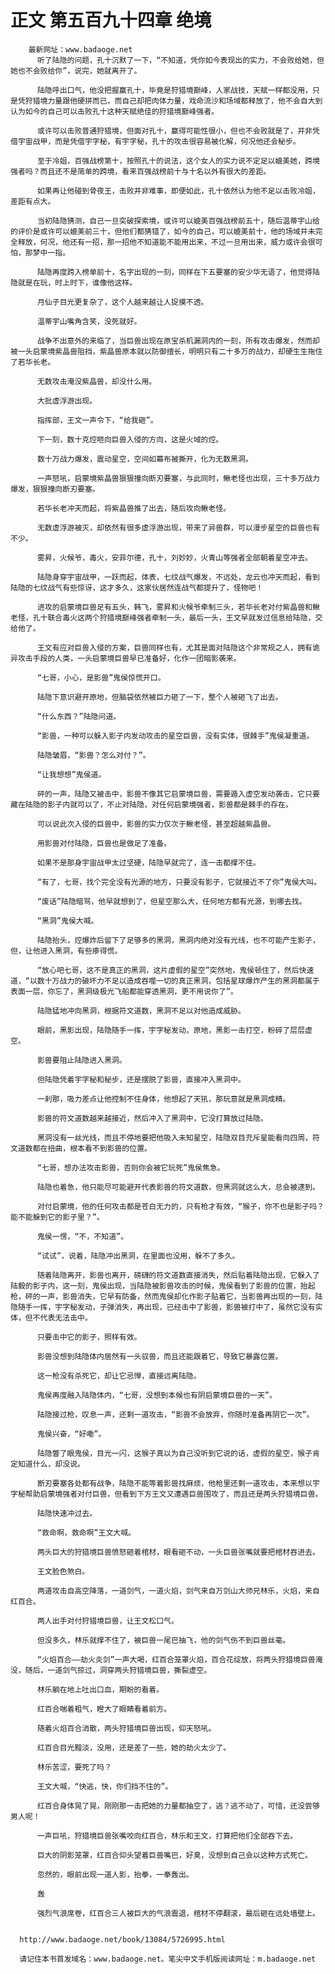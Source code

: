 # 正文 第五百九十四章 绝境
        最新网址：www.badaoge.net
          听了陆隐的问题，孔十沉默了一下，“不知道，凭你如今表现出的实力，不会败给她，但她也不会败给你”，说完，她就离开了。
      
          陆隐呼出口气，他没把握赢孔十，毕竟是狩猎境巅峰，人家战技，天赋一样都没用，只是凭狩猎境力量跟他硬拼而已，而自己却把肉体力量，戏命流沙和场域都释放了，他不会自大到认为如今的自己可以击败孔十这种天赋绝佳的狩猎境巅峰强者。
      
          或许可以击败普通狩猎境，但面对孔十，赢得可能性很小，但也不会败就是了，并非凭借宇宙战甲，而是凭借宇字秘，有宇字秘，孔十的攻击很容易被化解，何况他还会秘步。
      
          至于冷姐，百强战榜第十，按照孔十的说法，这个女人的实力说不定足以媲美她，跨境强者吗？而且还不是简单的跨境，看来百强战榜前十与十名以外有很大的差距。
      
          如果再让他碰到骨夜王，击败并非难事，即便如此，孔十依然认为他不足以击败冷姐，差距有点大。
      
          当初陆隐猜测，自己一旦突破探索境，或许可以媲美百强战榜前五十，随后温蒂宇山给的评价是或许可以媲美前三十，但他们都猜错了，如今的自己，可以媲美前十，他的场域并未完全释放，何况，他还有一招，那一招他不知道能不能用出来，不过一旦用出来，威力或许会很可怕，那梦中一指。
      
          陆隐再度跨入榜单前十，名字出现的一刻，同样在下五要塞的安少华无语了，他觉得陆隐就是在玩，时上时下，谁像他这样。
      
          月仙子目光更复杂了，这个人越来越让人捉摸不透。
      
          温蒂宇山嘴角含笑，没死就好。
      
          战争不出意外的来临了，当巨兽出现在原宝杀机漏洞内的一刻，所有攻击爆发，然而却被一头启蒙境紫晶兽阻挡，紫晶兽原本就以防御擅长，明明只有二十多万的战力，却硬生生拖住了若华长老。
      
          无数攻击淹没紫晶兽，却没什么用。
      
          大批虚浮游出现。
      
          指挥部，王文一声令下，“给我砸”。
      
          下一刻，数十克焢咂向巨兽入侵的方向，这是火域的焢。
      
          数十万战力爆发，震动星空，空间如幕布被撕开，化为无数黑洞。
      
          一声怒吼，启蒙境紫晶兽狠狠撞向断刃要塞，与此同时，鳅老怪也出现，三十多万战力爆发，狠狠撞向断刃要塞。
      
          若华长老冲天而起，将紫晶兽推了出去，随后攻向鳅老怪。
      
          无数虚浮游被灭，却依然有很多虚浮游出现，带来了异兽群，可以漫步星空的巨兽也有不少。
      
          雾昇，火候爷，毒火，安菲尔德，孔十，刘妙妙，火青山等强者全部朝着星空冲去。
      
          陆隐身穿宇宙战甲，一跃而起，体表，七纹战气爆发，不远处，龙云也冲天而起，看到陆隐的七纹战气有些惊讶，这才多久，这家伙居然连战气都提升了，怪物吧！
      
          进攻的启蒙境巨兽足有五头，韩飞，雾昇和火候爷牵制三头，若华长老对付紫晶兽和鳅老怪，孔十联合毒火这两个狩猎境巅峰强者牵制一头，最后一头，王文早就发过信息给陆隐，交给他了。
      
          王文有应对巨兽入侵的方案，巨兽同样也有，尤其是面对陆隐这个非常规之人，拥有诡异攻击手段的人类，一头启蒙境巨兽早已准备好，化作一团暗影袭来。
      
          “七哥，小心，是影兽”鬼侯惊慌开口。
      
          陆隐下意识避开原地，但脑袋依然被巨力砸了一下，整个人被砸飞了出去。
      
          “什么东西？”陆隐问道。
      
          “影兽，一种可以躲入影子内发动攻击的星空巨兽，没有实体，很棘手”鬼侯凝重道。
      
          陆隐皱眉，“影兽？怎么对付？”。
      
          “让我想想”鬼侯道。
      
          砰的一声，陆隐又被击中，影兽不像其它启蒙境巨兽，需要遁入虚空发动袭击，它只要藏在陆隐的影子内就可以了，不止对陆隐，对任何启蒙境强者，影兽都是棘手的存在。
      
          可以说此次入侵的巨兽中，影兽的实力仅次于鳅老怪，甚至超越紫晶兽。
      
          用影兽对付陆隐，巨兽也是做足了准备。
      
          如果不是那身宇宙战甲太过坚硬，陆隐早就完了，连一击都撑不住。
      
          “有了，七哥，找个完全没有光源的地方，只要没有影子，它就接近不了你”鬼侯大叫。
      
          “废话”陆隐暗骂，他早就想到了，但星空那么大，任何地方都有光源，到哪去找。
      
          “黑洞”鬼侯大喊。
      
          陆隐抬头，焢爆炸后留下了足够多的黑洞，黑洞内绝对没有光线，也不可能产生影子，但，让他进入黑洞，有些瘆得慌。
      
          “放心吧七哥，这不是真正的黑洞，这片虚假的星空”突然地，鬼侯顿住了，然后快速道，“以数十万战力的破坏力不足以造成吞噬一切的真正黑洞，包括星球爆炸产生的黑洞都属于表面一层，你忘了，黑洞级极光飞船都能穿透黑洞，更不用说你了”。
      
          陆隐猛地冲向黑洞，根据符文道数，黑洞不足以对他造成威胁。
      
          眼前，黑影出现，陆隐随手一挥，宇字秘发动，原地，黑影一击打空，粉碎了层层虚空。
      
          影兽要阻止陆隐进入黑洞。
      
          但陆隐凭着宇字秘和秘步，还是摆脱了影兽，直接冲入黑洞中。
      
          一刹那，吸力差点让他控制不住身体，他想起了天犼，那玩意就是黑洞成精。
      
          影兽的符文道数越来越接近，然后冲入了黑洞中，它没打算放过陆隐。
      
          黑洞没有一丝光线，而且不停地要把他吸入未知星空，陆隐双目充斥星能看向四周，符文道数都在扭曲，根本看不到影兽的位置。
      
          “七哥，想办法攻击影兽，否则你会被它玩死”鬼侯焦急。
      
          陆隐也着急，他只能尽可能避开代表影兽的符文道数，但黑洞就这么大，总会被逮到。
      
          对付启蒙境，他的任何攻击都是苍白无力的，只有枪才有效，“猴子，你不也是影子吗？能不能躲到它的影子里？”。
      
          鬼侯一愣，“不，不知道”。
      
          “试试”，说着，陆隐冲出黑洞，在里面也没用，躲不了多久。
      
          随着陆隐离开，影兽也离开，磅礴的符文道数直接消失，然后贴着陆隐出现，它躲入了陆毅的影子内，这一刻，鬼侯出现，当陆隐被影兽攻击的时候，鬼侯看到了影兽的位置，抬起枪，砰的一声，影兽消失，它早有防备，然而鬼侯却化作影子贴着它，当影兽再出现的一刻，陆隐随手一挥，宇字秘发动，子弹消失，再出现，已经击中了影兽，影兽被打中了，虽然它没有实体，但不代表无法击中。
      
          只要击中它的影子，照样有效。
      
          影兽没想到陆隐体内居然有一头驭兽，而且还能跟着它，导致它暴露位置。
      
          这一枪没有杀死它，却让它忌惮，直接远离陆隐。
      
          鬼侯再度融入陆隐体内，“七哥，没想到本候也有阴启蒙境巨兽的一天”。
      
          陆隐接过枪，叹息一声，还剩一道攻击，“影兽不会放弃，你随时准备再阴它一次”。
      
          鬼侯兴奋，“好嘞”。
      
          陆隐瞥了眼鬼侯，目光一闪，这猴子真以为自己没听到它说的话，虚假的星空，猴子肯定知道什么，却没说。
      
          断刃要塞各处都有战争，陆隐不能等着影兽找麻烦，他枪里还剩一道攻击，本来想以宇字秘帮助启蒙境强者对付巨兽，但看到下方王文又遭遇巨兽围攻了，而且还是两头狩猎境巨兽。
      
          陆隐快速冲过去。
      
          “救命啊，救命啊”王文大喊。
      
          两头巨大的狩猎境巨兽愤怒砸着棺材，眼看砸不动，一头巨兽张嘴就要把棺材吞进去。
      
          王文脸色煞白。
      
          两道攻击自高空降落，一道剑气，一道火焰，剑气来自万剑山大师兄林乐，火焰，来自红百合。
      
          两人出手对付狩猎境巨兽，让王文松口气。
      
          但没多久，林乐就撑不住了，被巨兽一尾巴抽飞，他的剑气伤不到巨兽丝毫。
      
          “火焰百合——劫火炎剑”一声大喝，红百合笼罩火焰，百合花绽放，将两头狩猎境巨兽淹没，随后，一道剑气掠过，洞穿两头狩猎境巨兽，撕裂虚空。
      
          林乐躺在地上吐出口血，期盼的看着。
      
          红百合喘着粗气，瞪大了眼睛看着前方。
      
          随着火焰百合消散，两头狩猎境巨兽出现，仰天怒吼。
      
          红百合目光黯淡，没用，还是差了一些，她的劫火太少了。
      
          林乐苦涩，要死了吗？
      
          王文大喊，“快逃，快，你们挡不住的”。
      
          红百合身体晃了晃，刚刚那一击把她的力量都抽空了，逃？逃不动了，可惜，还没尝够男人呢！
      
          一声巨吼，狩猎境巨兽张嘴咬向红百合，林乐和王文，打算把他们全部吞下去。
      
          巨大的阴影笼罩，红百合仰头望着巨兽嘴巴，好臭，没想到自己会以这种方式死亡。
      
          忽然的，眼前出现一道人影，抬拳，一拳轰出。
      
          轰
      
          强烈气浪席卷，红百合三人被巨大的气浪震退，棺材不停翻滚，最后砸在远处墙壁上。
      
      
      http://www.badaoge.net/book/13084/5726995.html
      
      请记住本书首发域名：www.badaoge.net。笔尖中文手机版阅读网址：m.badaoge.net